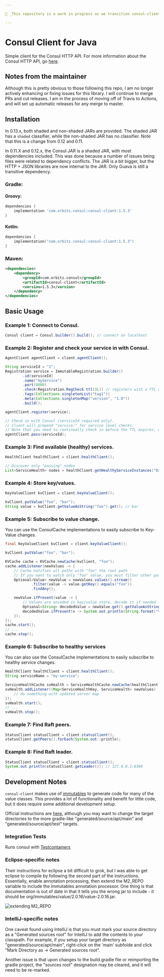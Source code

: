 ```yaml
---

🥝 _This repository is a work in progress as we transition consul-client from rickfast to kiwiproject._ 🥝

---
```


Consul Client for Java
======================

Simple client for the Consul HTTP API.  For more information about the Consul HTTP API, go [here](https://developer.hashicorp.com/consul/api-docs).

Notes from the maintainer
-------------------------

Although this is pretty obvious to those following this repo, I am no longer actively enhancing or fixing issues for this library. I will continue to merge PRs and cut releases. I am in the process of moving off of Travis to Actions, and will set up automatic releases for any merge to master.

Installation
-----------

In 0.13.x, both shaded and non-shaded JARs are provided. The shaded JAR has a `shaded` classifier, while the non-shaded JAR has no classifier. Note that this is a change from 0.12 and 0.11.

In 0.11.X and 0.12.x, the Consul JAR is a shaded JAR, with most dependencies included. This was done because a number of issues being files were related to dependency conflicts. The JAR is a bit bigger, but the HTTP + JSON libraries are now internal to the JAR. Only Guava is still a transitive dependency.

### Gradle:

#### Groovy:

```groovy
dependencies {
    implementation 'com.orbitz.consul:consul-client:1.5.3'
}
```

#### Kotlin:

```kotlin
dependencies {
    implementation("com.orbitz.consul:consul-client:1.5.3")
}
```

### Maven:

```xml
<dependencies>
    <dependency>
        <groupId>com.orbitz.consul</groupId>
        <artifactId>consul-client</artifactId>
        <version>1.5.3</version>
    </dependency>
</dependencies>
```


Basic Usage
-----------

### Example 1: Connect to Consul.

```java
Consul client = Consul.builder().build(); // connect on localhost
```

### Example 2: Register and check your service in with Consul.

```java
AgentClient agentClient = client.agentClient();

String serviceId = "1";
Registration service = ImmutableRegistration.builder()
        .id(serviceId)
        .name("myService")
        .port(8080)
        .check(Registration.RegCheck.ttl(3L)) // registers with a TTL of 3 seconds
        .tags(Collections.singletonList("tag1"))
        .meta(Collections.singletonMap("version", "1.0"))
        .build();

agentClient.register(service);

// Check in with Consul (serviceId required only).
// Client will prepend "service:" for service level checks.
// Note that you need to continually check in before the TTL expires, otherwise your service's state will be marked as "critical".
agentClient.pass(serviceId);
```

### Example 3: Find available (healthy) services.

```java
HealthClient healthClient = client.healthClient();

// Discover only "passing" nodes
List<ServiceHealth> nodes = healthClient.getHealthyServiceInstances("DataService").getResponse();
```

### Example 4: Store key/values.

```java
KeyValueClient kvClient = client.keyValueClient();

kvClient.putValue("foo", "bar");
String value = kvClient.getValueAsString("foo").get(); // bar
```

### Example 5: Subscribe to value change.

You can use the ConsulCache implementations to easily subscribe to Key-Value changes.

```java
final KeyValueClient kvClient = client.keyValueClient();

kvClient.putValue("foo", "bar");

KVCache cache = KVCache.newCache(kvClient, "foo");
cache.addListener(newValues -> {
    // Cache notifies all paths with "foo" the root path
    // If you want to watch only "foo" value, you must filter other paths
    Optional<Value> newValue = newValues.values().stream()
            .filter(value -> value.getKey().equals("foo"))
            .findAny();

    newValue.ifPresent(value -> {
        // Values are encoded in key/value store, decode it if needed
        Optional<String> decodedValue = newValue.get().getValueAsString();
        decodedValue.ifPresent(v -> System.out.println(String.format("Value is: %s", v))); //prints "bar"
    });
});
cache.start();
// ...
cache.stop();
```

### Example 6: Subscribe to healthy services

You can also use the ConsulCache implementations to easily subscribe to healthy service changes.

```java
HealthClient healthClient = client.healthClient();
String serviceName = "my-service";

ServiceHealthCache svHealth = ServiceHealthCache.newCache(healthClient, serviceName);
svHealth.addListener((Map<ServiceHealthKey, ServiceHealth> newValues) -> {
    // do something with updated server map
});
svHealth.start();
// ...
svHealth.stop();
```

### Example 7: Find Raft peers.

```java
StatusClient statusClient = client.statusClient();
statusClient.getPeers().forEach(System.out::println);
```

### Example 8: Find Raft leader.

```java
StatusClient statusClient = client.statusClient();
System.out.println(statusClient.getLeader()); // 127.0.0.1:8300
```

Development Notes
-----------

`consul-client` makes use of [immutables](https://immutables.github.io/) to generate code for many of the value classes.
This provides a lot of functionality and benefit for little code, but it does require some additional development setup.

Official instructions are [here](https://immutables.github.io/apt.html), although you may want to change the target directories to the more gradle-like "generated/source/apt/main" and  "generated/source/apt/test" targets.

### Integration Tests

Runs consul with [Testcontainers](https://www.testcontainers.org/)

### Eclipse-specific notes

Their instructions for eclipse a bit difficult to grok, but I was able to get eclipse to compile by following the second part of the instructions. Essentially, enable annotation processing, then extend the M2_REPO variable to include the immutables annotation processor. One thing is that documentation is out of date in that it tells you the wrong jar to include - it should be org/immutables/value/2.0.16/value-2.0.16.jar.

![extending M2_REPO](http://cl.ly/image/3F3G2X1.3.4h/Image%202015-09-07%20at%2010%3A28%3A52.png)

### IntelliJ-specific notes

One caveat found using IntelliJ is that you must mark your source directory as a "Generated sources root"
for IntelliJ to add the contents to your classpath. For example, if you setup your target directory as
"generated/source/apt/main", right-click on the 'main' subfolde and click "Mark Directory as -> Generated sources root".

Another issue is that upon changes to the build.gradle file or reimporting the gradle project, the "sources root" designation
may be cleared, and it will need to be re-marked.
